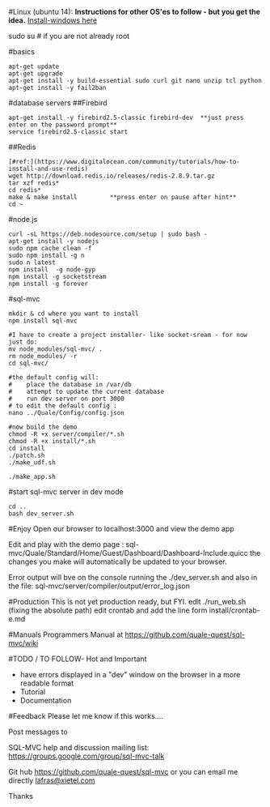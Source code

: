 
#Linux (ubuntu 14):
**Instructions for other OS'es to follow - but you get the idea.**
[Install-windows here](https://github.com/quale-quest/sql-mvc/blob/master/Install-windows.md)


sudo su # if you are not already root       

#basics
```
apt-get update
apt-get upgrade
apt-get install -y build-essential sudo curl git nano unzip tcl python
apt-get install -y fail2ban
```

#database servers
##Firebird
```
apt-get install -y firebird2.5-classic firebird-dev  **just press enter on the password prompt**
service firebird2.5-classic start
```

##Redis
```
[#ref:](https://www.digitalocean.com/community/tutorials/how-to-install-and-use-redis)
wget http://download.redis.io/releases/redis-2.8.9.tar.gz
tar xzf redis*
cd redis*
make & make install         **press enter on pause after hint**
cd ~
```

#node.js
```
curl -sL https://deb.nodesource.com/setup | sudo bash -
apt-get install -y nodejs
sudo npm cache clean -f
sudo npm install -g n
sudo n latest
npm install  -g node-gyp
npm install -g socketstream
npm install -g forever
```

#sql-mvc
```
mkdir & cd where you want to install
npm install sql-mvc   

#I have to create a project installer- like socket-sream - for now just do:
mv node_modules/sql-mvc/ .   
rm node_modules/ -r
cd sql-mvc/

#the default config will:
#    place the database in /var/db 
#    attempt to update the current database
#    run dev server on port 3000
# to edit the default config :
nano ../Quale/Config/config.json

#now build the demo
chmod -R +x server/compiler/*.sh
chmod -R +x install/*.sh
cd install
./patch.sh
./make_udf.sh

./make_app.sh
```

#start sql-mvc server in dev mode
```
cd ..
bash dev_server.sh
```
#Enjoy
Open our browser to localhost:3000 and view the demo app

Edit and play with the demo page : sql-mvc/Quale/Standard/Home/Guest/Dashboard/Dashboard-Include.quicc
the changes you make will automatically be updated to your browser.

Error output will bve on the console running the ./dev_server.sh
and also in the file: sql-mvc/server/compiler/output/error_log.json


#Production
This is not yet production ready, but FYI.
edit  ./run_web.sh  (fixing the absolute path)
edit crontab and add the line form install/crontab-e.md


#Manuals
Programmers Manual at https://github.com/quale-quest/sql-mvc/wiki


#TODO / TO FOLLOW- Hot and Important
* have errors displayed in a "dev" window on the browser in a more readable format
* Tutorial
* Documentation



#Feedback
Please let me know if this works....

Post messages to 

SQL-MVC help and discussion mailing list: https://groups.google.com/group/sql-mvc-talk

Git hub https://github.com/quale-quest/sql-mvc
or you can email me directly lafras@xietel.com


Thanks


